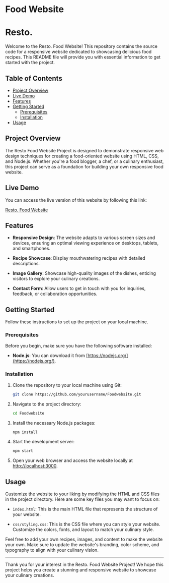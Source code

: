 # Food Website
# Resto.

Welcome to the Resto. Food Website! This repository contains the source code for a responsive website dedicated to showcasing delicious food recipes. This README file will provide you with essential information to get started with the project.

## Table of Contents

- [Project Overview](#project-overview)
- [Live Demo](#live-demo)
- [Features](#features)
- [Getting Started](#getting-started)
  - [Prerequisites](#prerequisites)
  - [Installation](#installation)
- [Usage](#usage)

## Project Overview

The Resto Food Website Project is designed to demonstrate responsive web design techniques for creating a food-oriented website using HTML, CSS, and Node.js. Whether you're a food blogger, a chef, or a culinary enthusiast, this project can serve as a foundation for building your own responsive food website.

## Live Demo

You can access the live version of this website by following this link:

[Resto. Food Website](https://yogita-2708.github.io/Foodwebsite/)

## Features

- **Responsive Design**: The website adapts to various screen sizes and devices, ensuring an optimal viewing experience on desktops, tablets, and smartphones.

- **Recipe Showcase**: Display mouthwatering recipes with detailed descriptions.

- **Image Gallery**: Showcase high-quality images of the dishes, enticing visitors to explore your culinary creations.

- **Contact Form**: Allow users to get in touch with you for inquiries, feedback, or collaboration opportunities.

## Getting Started

Follow these instructions to set up the project on your local machine.

### Prerequisites

Before you begin, make sure you have the following software installed:

- **Node.js**: You can download it from [https://nodejs.org/](https://nodejs.org/).

### Installation

1. Clone the repository to your local machine using Git:

   ```bash
   git clone https://github.com/yourusername/Foodwebsite.git
   ```

2. Navigate to the project directory:

   ```bash
   cd Foodwebsite
   ```

3. Install the necessary Node.js packages:

   ```bash
   npm install
   ```

4. Start the development server:

   ```bash
   npm start
   ```

5. Open your web browser and access the website locally at [http://localhost:3000](http://localhost:3000).

## Usage

Customize the website to your liking by modifying the HTML and CSS files in the project directory. Here are some key files you may want to focus on:

- `index.html`: This is the main HTML file that represents the structure of your website.

- `css/styling.css`: This is the CSS file where you can style your website. Customize the colors, fonts, and layout to match your culinary style.

Feel free to add your own recipes, images, and content to make the website your own. Make sure to update the website's branding, color scheme, and typography to align with your culinary vision.

---

Thank you for your interest in the Resto. Food Website Project! We hope this project helps you create a stunning and responsive website to showcase your culinary creations.

